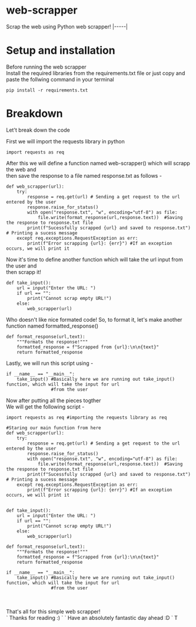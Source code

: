 # web-scrapper
Scrap the web using Python web scrapper!
|-----|
 
# Setup and installation
Before running the web scrapper <br>
Install the required libraries from the requirements.txt file or just copy and paste the follwing command in your terminal

```
pip install -r requirements.txt
```

# Breakdown
Let't break down the code 

First we will import the requests library in python

```
import requests as req
```

After this we will define a function named web-scrapper() which will scrapp the web and <br> 
then save the response to a file named response.txt as follows -

```
def web_scrapper(url):
    try:
        response = req.get(url) # Sending a get request to the url entered by the user
        response.raise_for_status() 
        with open("response.txt", "w", encoding="utf-8") as file:
            file.write(format_response(url,response.text))  #Saving the response to response.txt file
        print(f"Sucessfully scrapped {url} and saved to response.txt") # Printing a sucess message
    except req.exceptions.RequestException as err:
        print(f"Error scrapping {url}: {err}") #If an exception occurs, we will print it
```

Now it's time to define another function which will take the url input from the user and <br> 
then scrapp it!

```
def take_input():
    url = input("Enter the URL: ")
    if url == "":
        print("Cannot scrap empty URL!")
    else:
        web_scrapper(url)
```

Who doesn't like nice formated code!
So, to format it, let's make another function named formatted_response()

```
def format_response(url,text):
    """Formats the response!"""
    formatted_response = f"Scrapped from {url}:\n\n{text}"
    return formatted_response
```

Lastly, we will run this script using -

```
if __name__ == "__main__":
    take_input() #Basically here we are running out take_input() function, which will take the input for url
                 #from the user
```

Now after putting all the pieces togther <br>
We will get the following script -

```
import requests as req #importing the requests library as req

#Staring our main function from here
def web_scrapper(url):
    try:
        response = req.get(url) # Sending a get request to the url entered by the user
        response.raise_for_status() 
        with open("response.txt", "w", encoding="utf-8") as file:
            file.write(format_response(url,response.text))  #Saving the response to response.txt file
        print(f"Sucessfully scrapped {url} and saved to response.txt") # Printing a sucess message
    except req.exceptions.RequestException as err:
        print(f"Error scrapping {url}: {err}") #If an exception occurs, we will print it


def take_input():
    url = input("Enter the URL: ")
    if url == "":
        print("Cannot scrap empty URL!")
    else:
        web_scrapper(url)

def format_response(url,text):
    """Formats the response!"""
    formatted_response = f"Scrapped from {url}:\n\n{text}"
    return formatted_response

if __name__ == "__main__":
    take_input() #Basically here we are running out take_input() function, which will take the input for url
                 #from the user
```

<br>
<br>
 That's all for this simple web scrapper!
<br>
`
Thanks for reading :)
`
`
Have an absolutely fantastic day ahead :D
`
T
